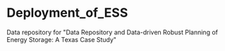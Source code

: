 # Deployment_of_ESS
Data repository for "Data Repository and Data-driven Robust Planning
of Energy Storage: A Texas Case Study"
